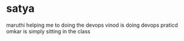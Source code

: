 # satya
maruthi helping me to doing the devops
vinod is doing devops praticd
omkar is simply sitting in the class 

